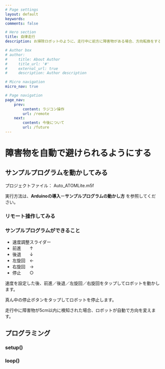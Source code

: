 ```yaml
---
# Page settings
layout: default
keywords:
comments: false

# Hero section
title: 自律走行
description: お掃除ロボットのように、走行中に前方に障害物がある場合、方向転換をするようにしてみます。

# Author box
# author:
#     title: About Author
#     title_url: '#'
#     external_url: true
#     description: Author description

# Micro navigation
micro_nav: true

# Page navigation
page_nav:
    prev:
        content: ラジコン操作
        url: /remote
    next:
        content: 今後について
        url: /future
---
```


# 障害物を自動で避けられるようにする

## サンプルプログラムを動かしてみる
プロジェクトファイル： Auto_ATOMLite.m5f

実行方法は、**Arduinoの導入**ー**サンプルプログラムの動かし方** を参照してください。

### リモート操作してみる

### サンプルプログラムができること
- 速度調整スライダー
- 前進　　↑
- 後退　　↓
- 左旋回　←
- 右旋回　→
- 停止　　○

速度を設定した後、前進／後退／左旋回／右旋回をタップしてロボットを動かします。

真ん中の停止ボタンをタップしてロボットを停止します。

走行中に障害物が5cm以内に検知された場合、ロボットが自動で方向を変えます。

## プログラミング
### setup()
### loop()